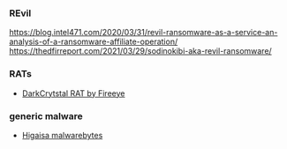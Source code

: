 ### REvil
https://blog.intel471.com/2020/03/31/revil-ransomware-as-a-service-an-analysis-of-a-ransomware-affiliate-operation/
https://thedfirreport.com/2021/03/29/sodinokibi-aka-revil-ransomware/

### RATs
* [DarkCrytstal RAT by Fireeye](https://www.fireeye.com/blog/threat-research/2020/05/analyzing-dark-crystal-rat-backdoor.html)

### generic malware
* [Higaisa malwarebytes](https://blog.malwarebytes.com/threat-analysis/2020/06/higaisa/)
